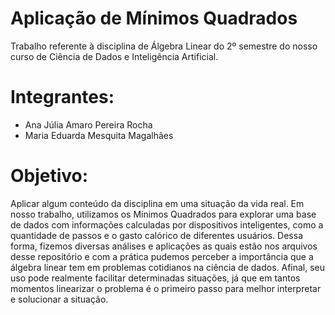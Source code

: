 # Aplicação de Mínimos Quadrados

Trabalho referente à disciplina de Álgebra Linear do 2º semestre do nosso curso de Ciência de Dados e Inteligência Artificial. 

# Integrantes:

- Ana Júlia Amaro Pereira Rocha
- Maria Eduarda Mesquita Magalhães

# Objetivo:
Aplicar algum conteúdo da disciplina em uma situação da vida real.
Em nosso trabalho, utilizamos os Mínimos Quadrados para explorar uma base de dados com informações calculadas por dispositivos inteligentes, como a quantidade de passos e o gasto calórico de diferentes usuários. Dessa forma, fizemos diversas análises e aplicações as quais estão nos arquivos desse repositório e com a prática pudemos perceber a importância que a álgebra linear tem em problemas cotidianos na ciência de dados. Afinal, seu uso pode realmente facilitar determinadas situações, já que em tantos momentos linearizar o problema é o primeiro passo para melhor interpretar e solucionar a situação.

